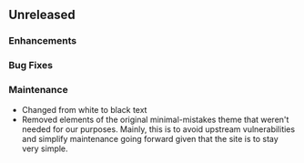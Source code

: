 ## Unreleased

### Enhancements


### Bug Fixes


### Maintenance

- Changed from white to black text
- Removed elements of the original minimal-mistakes theme that weren't
  needed for our purposes. Mainly, this is to avoid upstream
  vulnerabilities and simplify maintenance going forward given that
  the site is to stay very simple.

